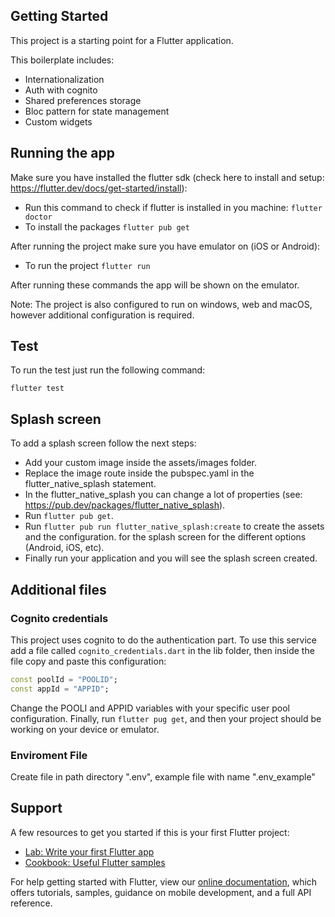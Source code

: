## Getting Started

This project is a starting point for a Flutter application.

This boilerplate includes:

- Internationalization
- Auth with cognito
- Shared preferences storage
- Bloc pattern for state management
- Custom widgets

## Running the app

Make sure you have installed the flutter sdk (check here to install and setup: https://flutter.dev/docs/get-started/install):

- Run this command to check if flutter is installed in you machine: ``` flutter doctor ```
- To install the packages ``` flutter pub get ```

After running the project make sure you have emulator on (iOS or Android):

- To run the project ``` flutter run ```

After running these commands the app will be shown on the emulator.

Note: The project is also configured to run on windows, web and macOS, however additional configuration is required.

## Test

To run the test just run the following command:

``` flutter test ```

## Splash screen

To add a splash screen follow the next steps:

- Add your custom image inside the assets/images folder.
- Replace the image route inside the pubspec.yaml in the flutter_native_splash statement.
- In the flutter_native_splash you can change a lot of properties (see: https://pub.dev/packages/flutter_native_splash).
- Run ``` flutter pub get ```.
- Run ``` flutter pub run flutter_native_splash:create ``` to create the assets and the configuration.
for the splash screen for the different options (Android, iOS, etc).
- Finally run your application and you will see the splash screen created.

## Additional files

### Cognito credentials

This project uses cognito to do the authentication part. To use this service add
a file called ```cognito_credentials.dart``` in the lib folder, then inside the file copy and
paste this configuration: 

```dart
const poolId = "POOLID";
const appId = "APPID";
```

Change the POOLI and APPID variables with your specific user pool configuration. Finally, 
run ```flutter pug get```, and then your project should be working on your device or emulator.

### Enviroment File

Create file in path directory ".env", example file with name ".env_example"


## Support

A few resources to get you started if this is your first Flutter project:

- [Lab: Write your first Flutter app](https://flutter.dev/docs/get-started/codelab)
- [Cookbook: Useful Flutter samples](https://flutter.dev/docs/cookbook)

For help getting started with Flutter, view our
[online documentation](https://flutter.dev/docs), which offers tutorials,
samples, guidance on mobile development, and a full API reference.
